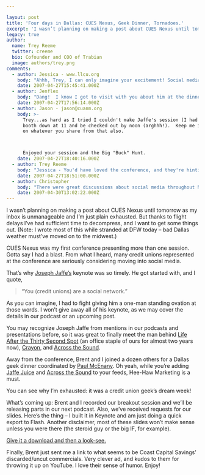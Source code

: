 ```yaml
---

layout: post
title: 'Four days in Dallas: CUES Nexus, Geek Dinner, Tornadoes.'
excerpt: 'I wasn’t planning on making a post about CUES Nexus until tomorrow as my inbox is unmanageable and I’m just plain exhausted. But thanks to flight delays I’ve had sufficient time to decompress, and I want to get some things out.'
legacy: true
author:
  name: Trey Reeme
  twitter: creeme
  bio: Cofounder and COO of Trabian
  image: authors/trey.png
comments:
  - author: Jessica - www.llcu.org
    body: "Ahhh, Trey, I can only imagine your excitement! Social media! Right up your alley! I'm glad you had fun. Thanks for passing on the info. \r\n\r\n:)"
    date: 2007-04-27T15:45:41.000Z
  - author: Jenflex
    body: "Dang!  I know I got to visit with you about him at the dinner on Tuesday (thx for the LinkedIn link, BTW), but now I'm dyin' that my flight left too early to allow me to catch the session.\r\n\r\nAnything you can share would be awesome.\r\n\r\nThanks again...your session rocked.\r\n\r\n"
    date: 2007-04-27T17:56:14.000Z
  - author: Jason - jason@cuanm.org
    body: >-
      Trey...as hard as I tried I couldn't make Jaffe's session (I had to pull my
      booth down at 11 and be checked out by noon (arghhh!).  Keep me in the mix
      on whatever you share from that also.



      Enjoyed your session and the Big "Buck" Hunt.
    date: 2007-04-27T18:40:16.000Z
  - author: Trey Reeme
    body: "Jessica - You'd have loved the conference, and they're hinting at big format changes next year that will make it even more indispensable to CU marketers.\n\nJenflex - thanks for the conversation on Tuesday night, too - enjoyed hearing how you reconsidered social media integration, as it might not be a fit just yet.  \n\nJason - You aim a video shotgun like a true Louisiana boy.  :)"
    date: 2007-04-27T18:51:00.000Z
  - author: Christopher
    body: "There were great discussions about social media throughout Nexus, and the conversations kept on rolling after the conference ended.  Thanks for your presentation, Trey.  Great stuff. \n "
    date: 2007-04-30T13:02:22.000Z
---
```


<p>I wasn&#8217;t planning on making a post about <span class="caps">CUES</span> Nexus until tomorrow as my inbox is unmanageable and I&#8217;m just plain exhausted.  But thanks to flight delays I&#8217;ve had sufficient time to decompress, and I want to get some things out.  (Note: I wrote most of this while stranded at <span class="caps">DFW</span> today &#8211; bad Dallas weather must&#8217;ve moved on to the midwest.)</p>
<p><span class="caps">CUES</span> Nexus was my first conference presenting more than one session.  Gotta say I had a blast.  From what I heard, many credit unions represented at the conference are seriously considering moving into social media.</p>
<p>That&#8217;s why <a href="http://www.jaffejuice.com">Joseph Jaffe&#8217;s</a> keynote was so timely.  He got started with, and I quote,</p>
<blockquote>
<p> &#8220;You (credit unions) are a social network.&#8221;</p>
</blockquote>
<p>As you can imagine, I had to fight giving him a one-man standing ovation at those words.  I won&#8217;t give away all of his keynote, as we may cover the details in our podcast or an upcoming post.</p>
<p>You may recognize Joseph Jaffe from mentions in our podcasts and presentations before, so it was great to finally meet the man behind <a href="http://www.amazon.com/Life-After-30-Second-Spot-Alternatives/dp/0471718378/ref=sr_1_5/104-8997633-1986349?ie=UTF8&#38;s=books&#38;qid=1177622854&#38;sr=8-5">Life After the Thirty Second Spot</a> (an office staple of ours for almost two years now), <a href="http://www.crayonville.com/">Crayon</a>, and <a href="http://www.acrossthesound.net/">Across the Sound</a>.</p>
<p>Away from the conference, Brent and I joined a dozen others for a Dallas geek dinner coordinated by <a href="http://heehawmarketing.typepad.com/hee_haw_marketing/2007/04/dallas_geek_din.html">Paul McEnany</a>.  Oh yeah, while you&#8217;re adding <a href="http://www.jaffejuice.com">Jaffe Juice</a> and <a href="http://www.acrossthesound.net">Across the Sound</a> to your feeds, Hee-Haw Marketing is a must.</p>
<p>You can see why I&#8217;m exhausted: it was a credit union geek&#8217;s dream week!</p>
<p>What&#8217;s coming up:  Brent and I recorded our breakout session and we&#8217;ll be releasing parts in our next podcast.  Also, we&#8217;ve received requests for our slides.  Here&#8217;s the thing &#8211; I built it in Keynote and am just doing a quick export to Flash.  Another disclaimer, most of these slides won&#8217;t make sense unless you were there (the steroid guy or the big IF, for example).</p>
<p><a href="http://www.mediafire.com/?3yw0myjuzmo">Give it a download and then a look-see.</a></p>
<p>Finally, Brent just sent me a link to what seems to be Coast Capital Savings&#8217; discarded/uncut commercials.  Very clever ad, and kudos to them for throwing it up on YouTube.  I love their sense of humor.  Enjoy!</p>
<center><object width="425" height="350"><param name="movie" value="http://www.youtube.com/v/_vqyIANQn4U"></param><param name="wmode" value="transparent"></param><embed src="http://www.youtube.com/v/_vqyIANQn4U" type="application/x-shockwave-flash" wmode="transparent" width="425" height="350"></embed></object></center>
